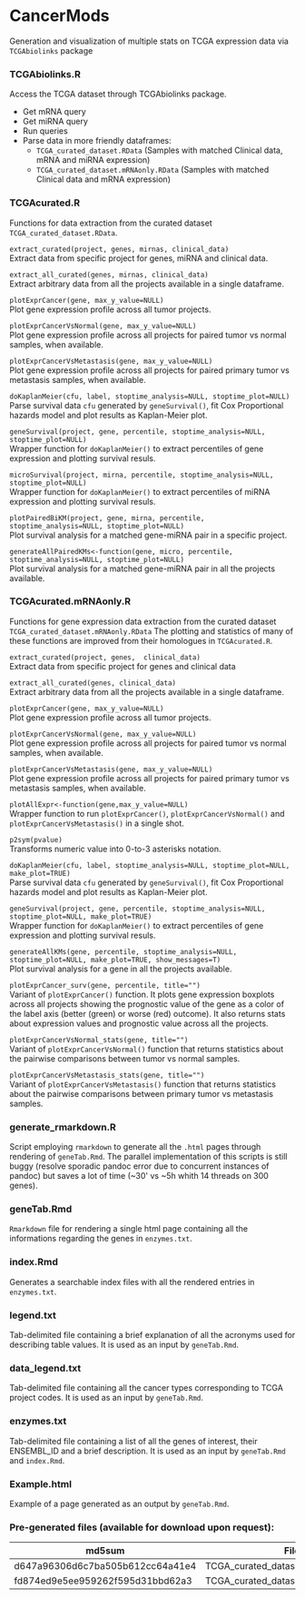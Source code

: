 # CancerMods
Generation and visualization of multiple stats on TCGA expression data via `TCGAbiolinks` package


### TCGAbiolinks.R
Access the TCGA dataset through TCGAbiolinks package.

* Get mRNA query
* Get miRNA query
* Run queries
* Parse data in more friendly dataframes:
   * `TCGA_curated_dataset.RData` (Samples with matched Clinical data, mRNA and miRNA expression)
   * `TCGA_curated_dataset.mRNAonly.RData` (Samples with matched Clinical data and mRNA expression)



### TCGAcurated.R
Functions for data extraction from the curated dataset `TCGA_curated_dataset.RData`.

`extract_curated(project, genes, mirnas, clinical_data)`\
Extract data from specific project for genes, miRNA and clinical data.

`extract_all_curated(genes, mirnas, clinical_data)`\
Extract arbitrary data from all the projects available in a single dataframe.

`plotExprCancer(gene, max_y_value=NULL)`\
Plot gene expression profile across all tumor projects.

`plotExprCancerVsNormal(gene, max_y_value=NULL)`\
Plot gene expression profile across all projects for paired tumor vs normal samples, when available.

`plotExprCancerVsMetastasis(gene, max_y_value=NULL)`\
Plot gene expression profile across all projects for paired primary tumor vs metastasis samples, when available.

`doKaplanMeier(cfu, label, stoptime_analysis=NULL, stoptime_plot=NULL)`\
Parse survival data `cfu` generated by `geneSurvival()`, fit Cox Proportional hazards model and plot results as Kaplan-Meier plot.

`geneSurvival(project, gene, percentile, stoptime_analysis=NULL, stoptime_plot=NULL)`\
Wrapper function for `doKaplanMeier()` to extract percentiles of gene expression and plotting survival resuls.

`microSurvival(project, mirna, percentile, stoptime_analysis=NULL, stoptime_plot=NULL)`\
Wrapper function for `doKaplanMeier()` to extract percentiles of miRNA expression and plotting survival resuls.

`plotPairedBiKM(project, gene, mirna, percentile, stoptime_analysis=NULL, stoptime_plot=NULL)`\
Plot survival analysis for a matched gene-miRNA pair in a specific project.

`generateAllPairedKMs<-function(gene, micro, percentile, stoptime_analysis=NULL, stoptime_plot=NULL)`\
Plot survival analysis for a matched gene-miRNA pair in all the projects available.


### TCGAcurated.mRNAonly.R
Functions for gene expression data extraction from the curated dataset `TCGA_curated_dataset.mRNAonly.RData`
The plotting and statistics of many of these functions are improved from their homologues in `TCGAcurated.R`.

`extract_curated(project, genes,  clinical_data)`\
Extract data from specific project for genes and clinical data

`extract_all_curated(genes, clinical_data)`\
Extract arbitrary data from all the projects available in a single dataframe.

`plotExprCancer(gene, max_y_value=NULL)`\
Plot gene expression profile across all tumor projects.

`plotExprCancerVsNormal(gene, max_y_value=NULL)`\
Plot gene expression profile across all projects for paired tumor vs normal samples, when available.

`plotExprCancerVsMetastasis(gene, max_y_value=NULL)`\
Plot gene expression profile across all projects for paired primary tumor vs metastasis samples, when available.

`plotAllExpr<-function(gene,max_y_value=NULL)`\
Wrapper function to run `plotExprCancer()`, `plotExprCancerVsNormal()` and `plotExprCancerVsMetastasis()` in a single shot.

`p2sym(pvalue)`\
Transforms numeric value into 0-to-3 asterisks notation.

`doKaplanMeier(cfu, label, stoptime_analysis=NULL, stoptime_plot=NULL, make_plot=TRUE)`\
Parse survival data `cfu` generated by `geneSurvival()`, fit Cox Proportional hazards model and plot results as Kaplan-Meier plot.

`geneSurvival(project, gene, percentile, stoptime_analysis=NULL, stoptime_plot=NULL, make_plot=TRUE)`\
Wrapper function for `doKaplanMeier()` to extract percentiles of gene expression and plotting survival resuls.

`generateAllKMs(gene, percentile, stoptime_analysis=NULL, stoptime_plot=NULL, make_plot=TRUE, show_messages=T)`\
Plot survival analysis for a gene in all the projects available.

`plotExprCancer_surv(gene, percentile, title="")`\
Variant of `plotExprCancer()` function. It plots gene expression boxplots across all projects showing the prognostic value of the gene as a color of the label axis (better (green) or worse (red) outcome). It also returns stats about expression values and prognostic value across all the projects.

`plotExprCancerVsNormal_stats(gene, title="")`\
Variant of `plotExprCancerVsNormal()` function that returns statistics about the pairwise comparisons between tumor vs normal samples.

`plotExprCancerVsMetastasis_stats(gene, title="")`\
Variant of `plotExprCancerVsMetastasis()` function that returns statistics about the pairwise comparisons between primary tumor vs metastasis samples.


### generate_rmarkdown.R
Script employing `rmarkdown` to generate all the `.html` pages through rendering of `geneTab.Rmd`. The parallel implementation of this scripts is still buggy (resolve sporadic pandoc error due to concurrent instances of pandoc) but saves a lot of time (~30' vs ~5h whith 14 threads on 300 genes).


### geneTab.Rmd
`Rmarkdown` file for rendering a single html page containing all the informations regarding the genes in `enzymes.txt`.


### index.Rmd
Generates a searchable index files with all the rendered entries in `enzymes.txt`.


### legend.txt
Tab-delimited file containing a brief explanation of all the acronyms used for describing table values. It is used as an input by `geneTab.Rmd`.


### data_legend.txt
Tab-delimited file containing all the cancer types corresponding to TCGA project codes. It is used as an input by `geneTab.Rmd`.


### enzymes.txt
Tab-delimited file containing a list of all the genes of interest, their ENSEMBL_ID and a brief description. It is used as an input by `geneTab.Rmd` and `index.Rmd`.


### Example.html
Example of a page generated as an output by `geneTab.Rmd`.


### Pre-generated files (available for download upon request):

md5sum                            |  File
--------------------------------- | ----------------------------------------
d647a96306d6c7ba505b612cc64a41e4	|	 TCGA_curated_dataset.RData
fd874ed9e5ee959262f595d31bbd62a3	|  TCGA_curated_dataset.mRNAonly.RData
